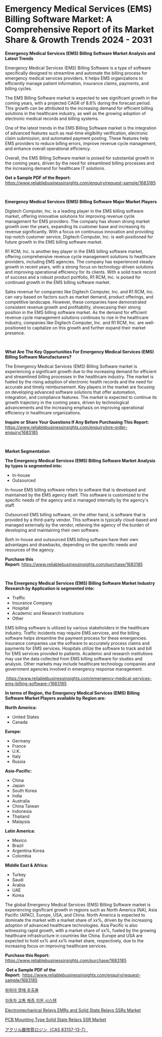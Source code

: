 <p><h1>Emergency Medical Services (EMS) Billing Software Market: A Comprehensive Report of its Market Share & Growth Trends 2024 - 2031</h1></p><p><strong>Emergency Medical Services (EMS) Billing Software Market Analysis and Latest Trends</strong></p>
<p><p>Emergency Medical Services (EMS) Billing Software is a type of software specifically designed to streamline and automate the billing process for emergency medical services providers. It helps EMS organizations to efficiently manage patient information, insurance claims, payments, and billing cycles.</p><p>The EMS Billing Software market is expected to see significant growth in the coming years, with a projected CAGR of 8.6% during the forecast period. This growth can be attributed to the increasing demand for efficient billing solutions in the healthcare industry, as well as the growing adoption of electronic medical records and billing systems.</p><p>One of the latest trends in the EMS Billing Software market is the integration of advanced features such as real-time eligibility verification, electronic claim submission, and automated payment posting. These features help EMS providers to reduce billing errors, improve revenue cycle management, and enhance overall operational efficiency.</p><p>Overall, the EMS Billing Software market is poised for substantial growth in the coming years, driven by the need for streamlined billing processes and the increasing demand for healthcare IT solutions.</p></p>
<p><strong>Get a Sample PDF of the Report:&nbsp;</strong> <a href="https://www.reliablebusinessinsights.com/enquiry/request-sample/1683185">https://www.reliablebusinessinsights.com/enquiry/request-sample/1683185</a></p>
<p>&nbsp;</p>
<p><strong>Emergency Medical Services (EMS) Billing Software Major Market Players</strong></p>
<p><p>Digitech Computer, Inc. is a leading player in the EMS billing software market, offering innovative solutions for improving revenue cycle management for EMS providers. The company has shown strong market growth over the years, expanding its customer base and increasing its revenue significantly. With a focus on continuous innovation and providing top-notch customer service, Digitech Computer, Inc. is well-positioned for future growth in the EMS billing software market.</p><p>R1 RCM, Inc. is another key player in the EMS billing software market, offering comprehensive revenue cycle management solutions to healthcare providers, including EMS agencies. The company has experienced steady growth in recent years, with a strong focus on technology-driven solutions and improving operational efficiency for its clients. With a solid track record of success and a robust product portfolio, R1 RCM, Inc. is poised for continued growth in the EMS billing software market.</p><p>Sales revenue for companies like Digitech Computer, Inc. and R1 RCM, Inc. can vary based on factors such as market demand, product offerings, and competitive landscape. However, these companies have demonstrated consistent revenue growth and profitability, showcasing their strong position in the EMS billing software market. As the demand for efficient revenue cycle management solutions continues to rise in the healthcare industry, companies like Digitech Computer, Inc. and R1 RCM, Inc. are well-positioned to capitalize on this growth and further expand their market presence.</p></p>
<p>&nbsp;</p>
<p><strong>What Are The Key Opportunities For Emergency Medical Services (EMS) Billing Software Manufacturers?</strong></p>
<p><p>The Emergency Medical Services (EMS) Billing Software market is experiencing a significant growth due to the increasing demand for efficient and streamlined billing processes in the healthcare industry. The market is fueled by the rising adoption of electronic health records and the need for accurate and timely reimbursement. Key players in the market are focusing on developing advanced software solutions that offer automation, integration, and compliance features. The market is expected to continue its growth trajectory in the coming years, driven by technological advancements and the increasing emphasis on improving operational efficiency in healthcare organizations.</p></p>
<p><strong>Inquire or Share Your Questions If Any Before Purchasing This Report:</strong> <a href="https://www.reliablebusinessinsights.com/enquiry/pre-order-enquiry/1683185">https://www.reliablebusinessinsights.com/enquiry/pre-order-enquiry/1683185</a></p>
<p>&nbsp;</p>
<p><strong>Market Segmentation</strong></p>
<p><strong>The Emergency Medical Services (EMS) Billing Software Market Analysis by types is segmented into:</strong></p>
<p><ul><li>In-house</li><li>Outsourced</li></ul></p>
<p><p>In-house EMS billing software refers to software that is developed and maintained by the EMS agency itself. This software is customized to the specific needs of the agency and is managed internally by the agency's staff.</p><p>Outsourced EMS billing software, on the other hand, is software that is provided by a third-party vendor. This software is typically cloud-based and managed externally by the vendor, relieving the agency of the burden of developing and maintaining their own software.</p><p>Both in-house and outsourced EMS billing software have their own advantages and drawbacks, depending on the specific needs and resources of the agency.</p></p>
<p><strong>Purchase this Report:&nbsp;</strong><a href="https://www.reliablebusinessinsights.com/purchase/1683185">https://www.reliablebusinessinsights.com/purchase/1683185</a></p>
<p>&nbsp;</p>
<p><strong>The Emergency Medical Services (EMS) Billing Software Market Industry Research by Application is segmented into:</strong></p>
<p><ul><li>Traffic</li><li>Insurance Company</li><li>Hospital</li><li>Academic and Research Institutions</li><li>Other</li></ul></p>
<p><p>EMS billing software is utilized by various stakeholders in the healthcare industry. Traffic incidents may require EMS services, and the billing software helps streamline the payment process for these emergencies. Insurance companies use the software to accurately process claims and payments for EMS services. Hospitals utilize the software to track and bill for EMS services provided to patients. Academic and research institutions may use the data collected from EMS billing software for studies and analysis. Other markets may include healthcare technology companies and government agencies involved in emergency response management.</p></p>
<p><a href="https://www.reliablebusinessinsights.com/emergency-medical-services-ems-billing-software-r1683185">&nbsp;https://www.reliablebusinessinsights.com/emergency-medical-services-ems-billing-software-r1683185</a></p>
<p><strong>In terms of Region, the Emergency Medical Services (EMS) Billing Software Market Players available by Region are:</strong></p>
<p>
    <p> <strong> North America: </strong>
        <ul>
            <li>United States</li>
            <li>Canada</li>
        </ul>
        </p> 
    <p> <strong> Europe: </strong>
        <ul>
            <li>Germany</li>
            <li>France</li>
            <li>U.K.</li>
            <li>Italy</li>
            <li>Russia</li>
        </ul>
        </p> 
    <p> <strong> Asia-Pacific: </strong>
        <ul>
            <li>China</li>
            <li>Japan</li>
            <li>South Korea</li>
            <li>India</li>
            <li>Australia</li>
            <li>China Taiwan</li>
            <li>Indonesia</li>
            <li>Thailand</li>
            <li>Malaysia</li>
        </ul>
        </p> 
    <p> <strong> Latin America: </strong>
        <ul>
            <li>Mexico</li>
            <li>Brazil</li>
            <li>Argentina Korea</li>
            <li>Colombia</li>
        </ul>
        </p> 
    <p> <strong> Middle East & Africa: </strong>
        <ul>
            <li>Turkey</li>
            <li>Saudi</li>
            <li>Arabia</li>
            <li>UAE</li>
            <li>Korea</li>
        </ul>
    </p>
    </p>
<p><p>The global Emergency Medical Services (EMS) Billing Software market is experiencing significant growth in regions such as North America (NA), Asia Pacific (APAC), Europe, USA, and China. North America is expected to dominate the market with a market share of xx%, driven by the increasing adoption of advanced healthcare technologies. Asia Pacific is also witnessing rapid growth, with a market share of xx%, fueled by the growing healthcare infrastructure in countries like China. Europe and USA are expected to hold xx% and xx% market share, respectively, due to the increasing focus on improving healthcare services.</p></p>
<p><strong>Purchase this Report: </strong><a href="https://www.reliablebusinessinsights.com/purchase/1683185">https://www.reliablebusinessinsights.com/purchase/1683185</a></p>
<p>&nbsp;<strong>Get a Sample PDF of the Report:&nbsp;&nbsp;</strong><a href="https://www.reliablebusinessinsights.com/enquiry/request-sample/1683185">https://www.reliablebusinessinsights.com/enquiry/request-sample/1683185</a></p>
<p><strong></strong></p>
<p><p><a href="https://github.com/hxzi07639916/Market-Research-Report-List-2/blob/main/8015551104753.md">파파야 열매 추출물</a></p><p><a href="https://github.com/Hubertstyenger6685/Market-Research-Report-List-2/blob/main/2944583104754.md">자동차 교통 체증 지원 시스템</a></p><p><a href="https://issuu.com/reportprime-2/docs/electromechanical-relays-emrs-and-s_e080728d32e943">Electromechanical Relays EMRs and Solid State Relays SSRs Market</a></p><p><a href="https://issuu.com/reportprime-2/docs/pcb-mounting-type-solid-state-relay_8b8bc5fdf43e24">PCB Mounting Type Solid State Relays SSR Market</a></p><p><a href="https://github.com/JacksonWiza1924/Market-Research-Report-List-2/blob/main/3132450109981.md">アクリル酸改質ロジン（CAS 83137-13-7）</a></p></p>